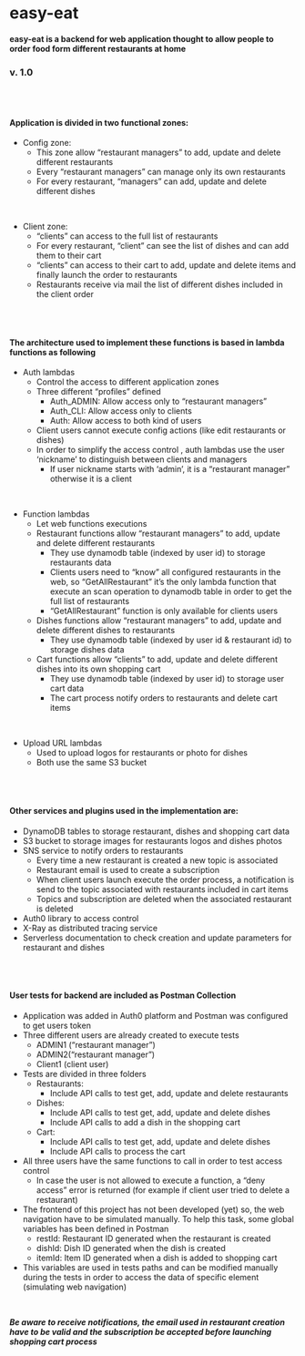 # easy-eat


#### easy-eat is a backend for web application thought to allow people to order food form different restaurants at home
### **v. 1.0**  
<br>    
<br> 

    
#### Application is divided in two functional zones:

* Config zone:
  - This zone allow “restaurant managers” to add, update and delete different restaurants
  - Every “restaurant managers” can manage only its own restaurants
  - For every restaurant, “managers” can add, update and delete different dishes
<br>

* Client zone:
  - “clients” can access to the full list of restaurants
  - For every restaurant, “client” can see the list of dishes and can add them to their cart
  - “clients” can access to their cart to add, update and delete items and finally launch the order to restaurants
  - Restaurants receive via mail the list of different dishes included in the client order

<br>    
<br> 
    
#### The architecture used to implement these functions is based in lambda functions as following

 

* Auth lambdas
  - Control the access to different application zones
  - Three different “profiles” defined
    - Auth_ADMIN: Allow access only to “restaurant managers”
    - Auth_CLI: Allow access only to clients
    - Auth: Allow access to both kind of users
  - Client users cannot execute config actions (like edit restaurants or dishes)
  - In order to simplify the access control , auth lambdas use the user ‘nickname’ to distinguish between clients and managers
    - If user nickname starts with ‘admin’, it is a “restaurant manager” otherwise it is a client

 <br> 
 
* Function lambdas
  - Let web functions executions
  - Restaurant functions allow “restaurant managers” to add, update and delete different restaurants
    - They use dynamodb table (indexed by user id) to storage restaurants data
    - Clients users need to “know” all configured restaurants in the web, so “GetAllRestaurant” it’s the only lambda function that execute an scan operation to dynamodb table in order to get the full list of restaurants
    - “GetAllRestaurant” function is only available for clients users 
  - Dishes functions allow “restaurant managers” to add, update and delete different dishes to restaurants
    - They use dynamodb table (indexed by user id & restaurant id) to storage dishes data
  - Cart functions allow “clients” to add, update and delete different dishes into its own shopping cart
    - They use dynamodb table (indexed by user id) to storage user cart data
    - The cart process notify orders to restaurants and delete cart items


 <br> 
 
* Upload URL lambdas
  - Used to upload logos for restaurants or photo for dishes
  - Both use the same S3 bucket

 
<br>    
<br> 

#### Other services and plugins used in the implementation are:

 

* DynamoDB tables to storage restaurant, dishes and shopping cart data
* S3 bucket to storage images for restaurants logos and dishes photos
* SNS service to notify orders to restaurants
  - Every time a new restaurant is created a new topic is associated
  - Restaurant email is used to create a subscription
  - When client users launch execute the order process, a notification is send to the topic associated with restaurants included in cart items
  - Topics and subscription are deleted when the associated restaurant is deleted 
* Auth0 library to access control
* X-Ray as distributed tracing service
* Serverless documentation to check creation and update parameters for restaurant and dishes

 
<br>    
<br> 

#### User tests for backend are included as Postman Collection

 

* Application was added in Auth0 platform and Postman was configured to get users token
* Three different users are already created to execute tests
  - ADMIN1 (“restaurant manager”)
  - ADMIN2(“restaurant manager”)
  - Client1 (client user)
* Tests are divided in three folders
  - Restaurants:
    - Include API calls to test get, add, update and delete restaurants
  - Dishes:
    - Include API calls to test get, add, update and delete dishes
    - Include API calls to add a dish in the shopping cart
  - Cart:
    - Include API calls to test get, add, update and delete dishes
    - Include API calls to process the cart
* All three users have the same functions to call in order to test access control
  - In case the user is not allowed to execute a function, a  “deny access” error is returned (for example if client user tried to delete a restaurant)
* The frontend of this project has not been developed (yet) so, the web navigation have to be simulated manually. To help this task, some global variables has been defined in Postman
  - restId: Restaurant ID generated when the restaurant is created
  - dishId:  Dish ID generated when the dish is created
  - itemId: Item ID generated when a dish is added to shopping cart
* This variables are used in tests paths and can be modified manually during the tests in order to access the data of specific element (simulating web navigation)
<br>

***Be aware to receive notifications, the email used in restaurant creation have to be valid and the subscription be accepted before launching shopping cart process***
